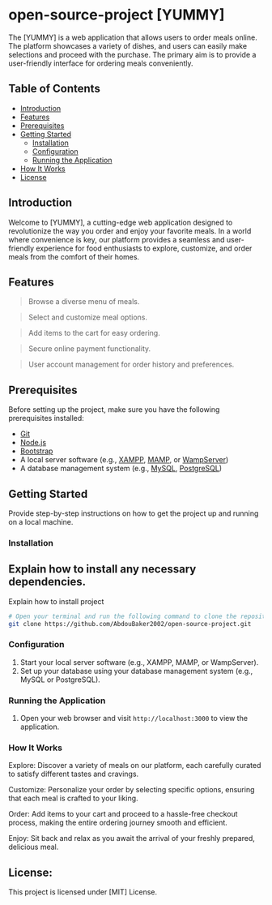 # open-source-project [YUMMY]

The [YUMMY] is a web application that allows users to order meals online. The platform showcases a variety of dishes,
and users can easily make selections and proceed with the purchase. 
The primary aim is to provide a user-friendly interface for ordering meals conveniently.


## Table of Contents
- [Introduction](#introduction)
- [Features](#features)
- [Prerequisites](#prerequisites)
- [Getting Started](#getting-started)
  - [Installation](#installation)
  - [Configuration](#configuration)
  - [Running the Application](#running-the-application)
- [How It Works](#how-it-works)
- [License](#license)

## Introduction

Welcome to [YUMMY], a cutting-edge web application designed to revolutionize the way you order and enjoy your favorite meals.
In a world where convenience is key, our platform provides a seamless and user-friendly experience for food enthusiasts to explore, 
customize, and order meals from the comfort of their homes.


## Features

>Browse a diverse menu of meals.

>Select and customize meal options.

>Add items to the cart for easy ordering.

>Secure online payment functionality.

>User account management for order history and preferences.


## Prerequisites

Before setting up the project, make sure you have the following prerequisites installed:

- [Git](https://git-scm.com/)
- [Node.js](https://nodejs.org/)
- [Bootstrap](https://getbootstrap.com/)
- A local server software (e.g., [XAMPP](https://www.apachefriends.org/index.html), [MAMP](https://www.mamp.info/), or [WampServer](https://www.wampserver.com/))
- A database management system (e.g., [MySQL](https://www.mysql.com/), [PostgreSQL](https://www.postgresql.org/))


## Getting Started

Provide step-by-step instructions on how to get the project up and running on a local machine.


### Installation
Explain how to install any necessary dependencies.
-

Explain how to install project

```bash
# Open your terminal and run the following command to clone the repository:
git clone https://github.com/AbdouBaker2002/open-source-project.git
```
### Configuration

1. Start your local server software (e.g., XAMPP, MAMP, or WampServer).
2. Set up your database using your database management system (e.g., MySQL or PostgreSQL).

### Running the Application
1. Open your web browser and visit `http://localhost:3000` to view the application.

### How It Works
Explore: Discover a variety of meals on our platform, each carefully curated to satisfy different tastes and cravings.

Customize: Personalize your order by selecting specific options, ensuring that each meal is crafted to your liking.

Order: Add items to your cart and proceed to a hassle-free checkout process, making the entire ordering journey smooth and efficient.

Enjoy: Sit back and relax as you await the arrival of your freshly prepared, delicious meal.

## License:
This project is licensed under [MIT] License.
